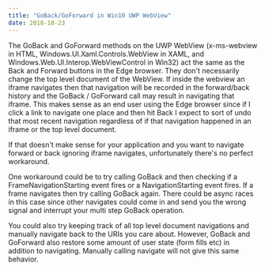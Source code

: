 ```yaml
---
title: "GoBack/GoForward in Win10 UWP WebView"
date: 2018-10-23
---
```

<div xmlns="http://www.w3.org/1999/xhtml"><div><p>
    The GoBack and GoForward methods on the UWP WebView (x-ms-webview in HTML, Windows.UI.Xaml.Controls.WebView in XAML, and Windows.Web.UI.Interop.WebViewControl in Win32) act the same as the Back
    and Forward buttons in the Edge browser. They don't necessarily change the top level document of the WebView. If inside the webview an iframe navigates then that navigation will be recorded in
    the forward/back history and the GoBack / GoForward call may result in navigating that iframe. This makes sense as an end user using the Edge browser since if I click a link to navigate one place
    and then hit Back I expect to sort of undo that most recent navigation regardless of if that navigation happened in an iframe or the top level document.
  </p><p>
    If that doesn't make sense for your application and you want to navigate forward or back ignoring iframe navigates, unfortunately there's no perfect workaround.
  </p><p>
    One workaround could be to try calling GoBack and then checking if a FrameNavigationStarting event fires or a NavigationStarting event fires. If a frame navigates then try calling GoBack again.
    There could be async races in this case since other navigates could come in and send you the wrong signal and interrupt your multi step GoBack operation.
  </p><p>
    You could also try keeping track of all top level document navigations and manually navigate back to the URIs you care about. However, GoBack and GoForward also restore some amount of user state
    (form fills etc) in addition to navigating. Manually calling navigate will not give this same behavior.
  </p></div></div>
